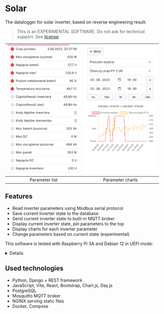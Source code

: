 # Solar

The datalogger for solar inverter, based on reverse engineering result.

> This is an EXPERIMENTAL SOFTWARE. Do not ask for technical support. See
> [license](LICENSE.md).

| ![](assets/scr1.png) | ![](assets/scr2.png) |
| :------------------: | :------------------: |
|    Parameter list    |   Parameter charts   |

## Features

- Read inverter parameters using Modbus serial protocol
- Save current inverter state to the database
- Send current inverter state to built-in MQTT broker
- Display current inverter state, pin parameters to the top
- Display charts for each inverter parameter
- Change parameters based on current state (experimental)

This software is tested with Raspberry Pi 3A and Debian 12 in UEFI mode:

<details>
<summary>Details</summary>

```
$ hostnamectl
 Static hostname: solar
       Icon name: computer-embedded
         Chassis: embedded
      Machine ID: (redacted)
         Boot ID: (redacted)
Operating System: Debian GNU/Linux 12 (bookworm)
          Kernel: Linux 6.1.0-10-arm64
    Architecture: arm64
 Hardware Vendor: Raspberry Pi Foundation
  Hardware Model: Raspberry Pi 3 Model A+
Firmware Version: UEFI Firmware v1.39

$ free
               total        used        free      shared  buff/cache   available
Mem:          412376      237984       12776       15372      186792      174392
Swap:        1048572       38912     1009660
```

</details>

## Used technologies

- Python, Django + REST framework
- JavaScript, Vite, React, Bootstrap, Chart.js, Day.js
- PostgreSQL
- Mosquitto MQTT broker
- NGINX serving static files
- Docker, Compose

